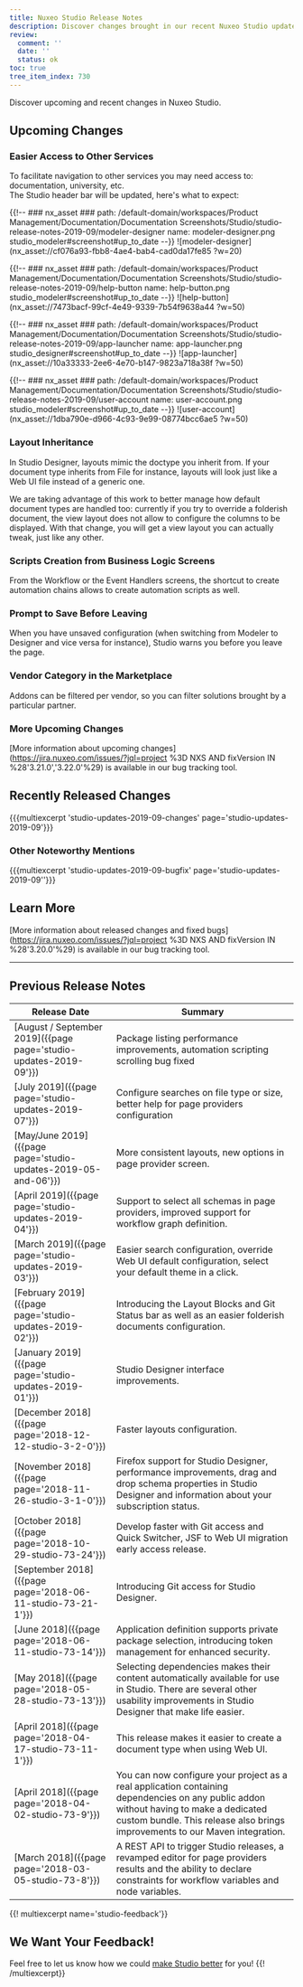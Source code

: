 ```yaml
---
title: Nuxeo Studio Release Notes
description: Discover changes brought in our recent Nuxeo Studio updates.
review:
  comment: ''
  date: ''
  status: ok
toc: true
tree_item_index: 730
---
```


Discover upcoming and recent changes in Nuxeo Studio.

## Upcoming Changes

### Easier Access to Other Services

To facilitate navigation to other services you may need access to: documentation, university, etc. </br>
The Studio header bar will be updated, here's what to expect:

{{!--     ### nx_asset ###
    path: /default-domain/workspaces/Product Management/Documentation/Documentation Screenshots/Studio/studio-release-notes-2019-09/modeler-designer
    name: modeler-designer.png
    studio_modeler#screenshot#up_to_date
--}}
![modeler-designer](nx_asset://cf076a93-fbb8-4ae4-bab4-cad0da17fe85 ?w=20)

{{!--     ### nx_asset ###
    path: /default-domain/workspaces/Product Management/Documentation/Documentation Screenshots/Studio/studio-release-notes-2019-09/help-button
    name: help-button.png
    studio_modeler#screenshot#up_to_date
--}}
![help-button](nx_asset://7473bacf-99cf-4e49-9339-7b54f9638a44 ?w=50)

{{!--     ### nx_asset ###
    path: /default-domain/workspaces/Product Management/Documentation/Documentation Screenshots/Studio/studio-release-notes-2019-09/app-launcher
    name: app-launcher.png
    studio_designer#screenshot#up_to_date
--}}
![app-launcher](nx_asset://10a33333-2ee6-4e70-b147-9823a718a38f ?w=50)

{{!--     ### nx_asset ###
    path: /default-domain/workspaces/Product Management/Documentation/Documentation Screenshots/Studio/studio-release-notes-2019-09/user-account
    name: user-account.png
    studio_modeler#screenshot#up_to_date
--}}
![user-account](nx_asset://1dba790e-d966-4c93-9e99-08774bcc6ae5 ?w=50)

### Layout Inheritance

In Studio Designer, layouts mimic the doctype you inherit from. If your document type inherits from File for instance, layouts will look just like a Web UI file instead of a generic one.

We are taking advantage of this work to better manage how default document types are handled too: currently if you try to override a folderish document, the view layout does not allow to configure the columns to be displayed. With that change, you will get a view layout you can actually tweak, just like any other.

### Scripts Creation from Business Logic Screens

From the Workflow or the Event Handlers screens, the shortcut to create automation chains allows to create automation scripts as well.

### Prompt to Save Before Leaving

When you have unsaved configuration (when switching from Modeler to Designer and vice versa for instance), Studio warns you before you leave the page.

### Vendor Category in the Marketplace

Addons can be filtered per vendor, so you can filter solutions brought by a particular partner.

### More Upcoming Changes

[More information about upcoming changes](https://jira.nuxeo.com/issues/?jql=project %3D NXS AND fixVersion IN %28'3.21.0','3.22.0'%29) is available in our bug tracking tool.

## Recently Released Changes

{{{multiexcerpt 'studio-updates-2019-09-changes' page='studio-updates-2019-09'}}}

### Other Noteworthy Mentions

{{{multiexcerpt 'studio-updates-2019-09-bugfix' page='studio-updates-2019-09''}}}

## Learn More
[More information about released changes and fixed bugs](https://jira.nuxeo.com/issues/?jql=project %3D NXS AND fixVersion IN %28'3.20.0'%29) is available in our bug tracking tool.

---

## Previous Release Notes

| Release Date                                           | Summary                                                                                                                                                                                                                |
| ----------------------------------------------------------- | ---------------------------------------------------------------------------------------------------------------------------------------------------------------------------------------------------------------------- |
| [August / September 2019]({{page page='studio-updates-2019-09'}})      | Package listing performance improvements, automation scripting scrolling bug fixed |
| [July 2019]({{page page='studio-updates-2019-07'}})      | Configure searches on file type or size, better help for page providers configuration |
| [May/June 2019]({{page page='studio-updates-2019-05-and-06'}})      | More consistent layouts, new options in page provider screen. |
| [April 2019]({{page page='studio-updates-2019-04'}})      | Support to select all schemas in page providers, improved support for workflow graph definition. |
| [March 2019]({{page page='studio-updates-2019-03'}})      | Easier search configuration, override Web UI default configuration, select your default theme in a click. |          
| [February 2019]({{page page='studio-updates-2019-02'}})      | Introducing the Layout Blocks and Git Status bar as well as an easier folderish documents configuration.                                                                                                                                                                               |
| [January 2019]({{page page='studio-updates-2019-01'}})      | Studio Designer interface improvements.                                                                                                                                                                                |
| [December 2018]({{page page='2018-12-12-studio-3-2-0'}})    | Faster layouts configuration.                                                                                                                                                                                          |
| [November 2018]({{page page='2018-11-26-studio-3-1-0'}})    | Firefox support for Studio Designer, performance improvements, drag and drop schema properties in Studio Designer and information about your subscription status.                                                      |
| [October 2018]({{page page='2018-10-29-studio-73-24'}})     | Develop faster with Git access and Quick Switcher, JSF to Web UI migration early access release.                                                                                                                       |
| [September 2018]({{page page='2018-06-11-studio-73-21-1'}}) | Introducing Git access for Studio Designer.                                                                                                                                                                            |
| [June 2018]({{page page='2018-06-11-studio-73-14'}})        | Application definition supports private package selection, introducing token management for enhanced security.                                                                                                         |
| [May 2018]({{page page='2018-05-28-studio-73-13'}})         | Selecting dependencies makes their content automatically available for use in Studio. There are several other usability improvements in Studio Designer that make life easier.                                         |
| [April 2018]({{page page='2018-04-17-studio-73-11-1'}})     | This release makes it easier to create a document type when using Web UI.                                                                                                                                              |
| [April 2018]({{page page='2018-04-02-studio-73-9'}})        | You can now configure your project as a real application containing dependencies on any public addon without having to make a dedicated custom bundle. This release also brings improvements to our Maven integration. |
| [March 2018]({{page page='2018-03-05-studio-73-8'}})        | A REST API to trigger Studio releases, a revamped editor for page providers results and the ability to declare constraints for workflow variables and node variables.                                                  |

{{! multiexcerpt name='studio-feedback'}}
## We Want Your Feedback!

Feel free to let us know how we could [make Studio better](https://portal.prodpad.com/eb062eda-6d54-11e7-8513-22000a2145da) for you!
{{! /multiexcerpt}}
